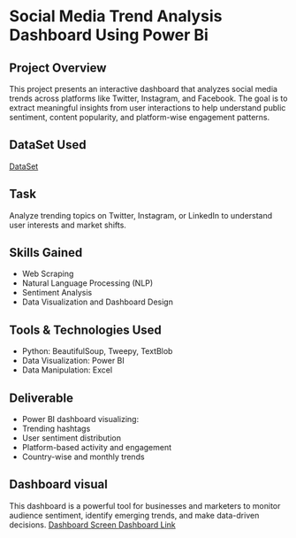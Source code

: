 # Social Media Trend Analysis Dashboard Using Power Bi
## Project Overview
This project presents an interactive dashboard that analyzes social media trends across platforms like Twitter, Instagram, and Facebook. The goal is to extract meaningful insights from user interactions to help understand public sentiment, content popularity, and platform-wise engagement patterns.

## DataSet Used
<a href= "https://github.com/sohail06015/FUTURE_DS_01/blob/main/sentimentdataset.csv"> DataSet </a>

## Task
Analyze trending topics on Twitter, Instagram, or LinkedIn to understand user interests and market shifts.

## Skills Gained
- Web Scraping
- Natural Language Processing (NLP)
- Sentiment Analysis
- Data Visualization and Dashboard Design

## Tools & Technologies Used
 - Python: BeautifulSoup, Tweepy, TextBlob
 - Data Visualization: Power BI
 - Data Manipulation: Excel

## Deliverable
 - Power BI dashboard visualizing:
 - Trending hashtags
 - User sentiment distribution
 - Platform-based activity and engagement
 - Country-wise and monthly trends

 ## Dashboard visual
 This dashboard is a powerful tool for businesses and marketers to monitor audience sentiment, identify emerging trends, and make data-driven decisions.
 <a href="https://github.com/sohail06015/FUTURE_DS_01/blob/main/Screenshot%202025-06-01%20165606.png"> Dashboard Screen </a>
 <a href="https://app.powerbi.com/view?r=eyJrIjoiYjFiYTg4YjMtNmM5NS00NDI3LWI4MWYtNjA4YjliZWFhNzIzIiwidCI6ImJhZDEyODY0LTkxM2UtNGI5OS04N2Q2LWI4ZDJhZDQ1OWUyNyIsImMiOjEwfQ%3D%3D"> Dashboard Link </a>
